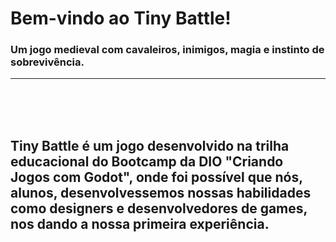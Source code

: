 <h1>Bem-vindo ao Tiny Battle!</h1>
<h3>Um jogo medieval com cavaleiros, inimigos, magia e instinto de sobrevivência.</h3>

<hr>
<br><br><br>
<h2>Tiny Battle é um jogo desenvolvido na trilha educacional do Bootcamp da DIO "Criando Jogos com Godot", onde foi possível que nós, alunos, desenvolvessemos nossas habilidades como designers e desenvolvedores de games, nos dando a nossa primeira experiência.</h2>



